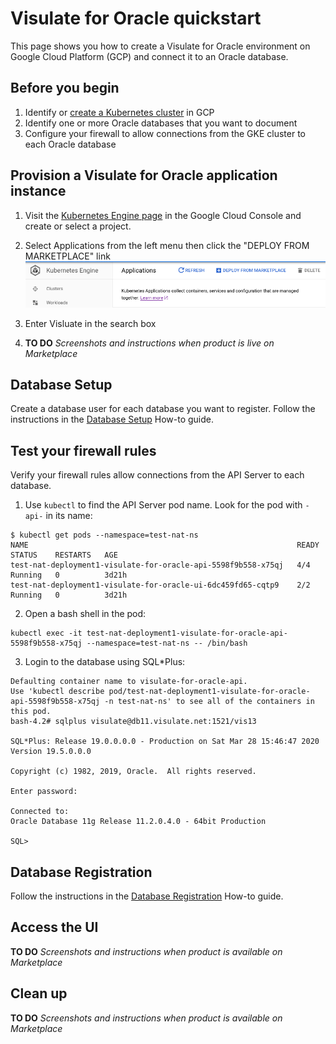 # Visulate for Oracle quickstart
This page shows you how to create a Visulate for Oracle environment on Google Cloud Platform (GCP) and connect it to an Oracle database.

## Before you begin
1. Identify or [create a Kubernetes cluster](https://cloud.google.com/kubernetes-engine/docs/quickstart) in GCP
2. Identify one or more Oracle databases that you want to document
3. Configure your firewall to allow connections from the GKE cluster to each Oracle database


## Provision a Visulate for Oracle application instance
1. Visit the [Kubernetes Engine page](https://console.cloud.google.com/projectselector/kubernetes?_ga=2.63610924.2027644729.1585254356-1471266844.1580858508) in the Google Cloud Console and create or select a project.

2. Select Applications from the left menu then click the "DEPLOY FROM MARKETPLACE" link
![Google Cloud Marketplace](images/deploy-from-marketplace.png)

3. Enter Visluate in the search box 
4. **TO DO** *Screenshots and instructions when product is live on Marketplace*

## Database Setup
Create a database user for each database you want to register. Follow the instructions in the [Database Setup](database-setup.html) How-to guide.

## Test your firewall rules
Verify your firewall rules allow connections from the API Server to each database. 
1. Use `kubectl` to find the API Server pod name. Look for the pod with `-api-` in its name:  
```
$ kubectl get pods --namespace=test-nat-ns
NAME                                                            READY   STATUS    RESTARTS   AGE
test-nat-deployment1-visulate-for-oracle-api-5598f9b558-x75qj   4/4     Running   0          3d21h
test-nat-deployment1-visulate-for-oracle-ui-6dc459fd65-cqtp9    2/2     Running   0          3d21h
```
2. Open a bash shell in the pod:
```
kubectl exec -it test-nat-deployment1-visulate-for-oracle-api-5598f9b558-x75qj --namespace=test-nat-ns -- /bin/bash
```
3. Login to the database using SQL*Plus:

```
Defaulting container name to visulate-for-oracle-api.
Use 'kubectl describe pod/test-nat-deployment1-visulate-for-oracle-api-5598f9b558-x75qj -n test-nat-ns' to see all of the containers in this pod.
bash-4.2# sqlplus visulate@db11.visulate.net:1521/vis13    

SQL*Plus: Release 19.0.0.0.0 - Production on Sat Mar 28 15:46:47 2020
Version 19.5.0.0.0

Copyright (c) 1982, 2019, Oracle.  All rights reserved.

Enter password: 

Connected to:
Oracle Database 11g Release 11.2.0.4.0 - 64bit Production

SQL> 
```
## Database Registration
Follow the instructions in the [Database Registration](database-registration.html) How-to guide.

## Access the UI
**TO DO** *Screenshots and instructions when product is available on Marketplace*

## Clean up
**TO DO** *Screenshots and instructions when product is available on Marketplace*